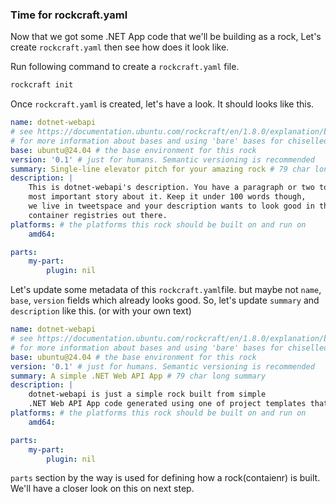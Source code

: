 ### Time for rockcraft.yaml

Now that we got some .NET App code that we'll be building as a rock, Let's create `rockcraft.yaml` then see how does it look like.

Run following command to create a `rockcraft.yaml` file.
```bash
rockcraft init
```

Once `rockcraft.yaml` is created, let's have a look. It should looks like this.

```yaml
name: dotnet-webapi
# see https://documentation.ubuntu.com/rockcraft/en/1.8.0/explanation/bases/
# for more information about bases and using 'bare' bases for chiselled rocks
base: ubuntu@24.04 # the base environment for this rock
version: '0.1' # just for humans. Semantic versioning is recommended
summary: Single-line elevator pitch for your amazing rock # 79 char long summary
description: |
    This is dotnet-webapi's description. You have a paragraph or two to tell the
    most important story about it. Keep it under 100 words though,
    we live in tweetspace and your description wants to look good in the
    container registries out there.
platforms: # the platforms this rock should be built on and run on
    amd64:

parts:
    my-part:
        plugin: nil
```

Let's update some metadata of this `rockcraft.yaml`file. but maybe not `name`, `base`, `version` fields which already looks good. So, let's update `summary` and `description` like this. (or with your own text)

```yaml
name: dotnet-webapi
# see https://documentation.ubuntu.com/rockcraft/en/1.8.0/explanation/bases/
# for more information about bases and using 'bare' bases for chiselled rocks
base: ubuntu@24.04 # the base environment for this rock
version: '0.1' # just for humans. Semantic versioning is recommended
summary: A simple .NET Web API App # 79 char long summary
description: |
    dotnet-webapi is just a simple rock built from simple 
    .NET Web API App code generated using one of project templates that .NET CLI provides. 
platforms: # the platforms this rock should be built on and run on
    amd64:

parts:
    my-part:
        plugin: nil
```

`parts` section by the way is used for defining how a rock(contaienr) is built. We'll have a closer look on this on next step.